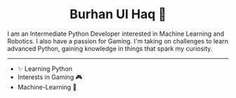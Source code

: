 <h1 align="center">Burhan Ul Haq 👋</h1>
I am an Intermediate Python Developer interested in Machine Learning and Robotics. I also have a passion for Gaming. I'm taking on challenges to learn advanced Python, gaining knowledge in things that spark my curiosity.

___
+ ✨ Learning Python
+ Interests in Gaming 🎮
+ Machine-Learning 🧠

